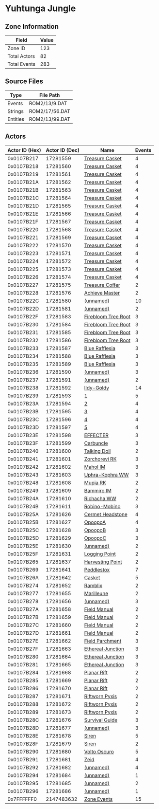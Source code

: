 # Yuhtunga Jungle

## Zone Information

| Field        |   Value |
|--------------|---------|
| Zone ID      |     123 |
| Total Actors |      82 |
| Total Events |     283 |

## Source Files

| Type     | File Path      |
|----------|----------------|
| Events   | ROM2/13/9.DAT  |
| Strings  | ROM2/17/56.DAT |
| Entities | ROM2/13/99.DAT |

## Actors

| Actor ID (Hex)   |   Actor ID (Dec) | Name                                                               |   Events |
|------------------|------------------|--------------------------------------------------------------------|----------|
| 0x0107B217       |         17281559 | [Treasure Casket](./17281559%20-%20Treasure%20Casket.md)           |        4 |
| 0x0107B218       |         17281560 | [Treasure Casket](./17281560%20-%20Treasure%20Casket.md)           |        4 |
| 0x0107B219       |         17281561 | [Treasure Casket](./17281561%20-%20Treasure%20Casket.md)           |        4 |
| 0x0107B21A       |         17281562 | [Treasure Casket](./17281562%20-%20Treasure%20Casket.md)           |        4 |
| 0x0107B21B       |         17281563 | [Treasure Casket](./17281563%20-%20Treasure%20Casket.md)           |        4 |
| 0x0107B21C       |         17281564 | [Treasure Casket](./17281564%20-%20Treasure%20Casket.md)           |        4 |
| 0x0107B21D       |         17281565 | [Treasure Casket](./17281565%20-%20Treasure%20Casket.md)           |        4 |
| 0x0107B21E       |         17281566 | [Treasure Casket](./17281566%20-%20Treasure%20Casket.md)           |        4 |
| 0x0107B21F       |         17281567 | [Treasure Casket](./17281567%20-%20Treasure%20Casket.md)           |        4 |
| 0x0107B220       |         17281568 | [Treasure Casket](./17281568%20-%20Treasure%20Casket.md)           |        4 |
| 0x0107B221       |         17281569 | [Treasure Casket](./17281569%20-%20Treasure%20Casket.md)           |        4 |
| 0x0107B222       |         17281570 | [Treasure Casket](./17281570%20-%20Treasure%20Casket.md)           |        4 |
| 0x0107B223       |         17281571 | [Treasure Casket](./17281571%20-%20Treasure%20Casket.md)           |        4 |
| 0x0107B224       |         17281572 | [Treasure Casket](./17281572%20-%20Treasure%20Casket.md)           |        4 |
| 0x0107B225       |         17281573 | [Treasure Casket](./17281573%20-%20Treasure%20Casket.md)           |        4 |
| 0x0107B226       |         17281574 | [Treasure Casket](./17281574%20-%20Treasure%20Casket.md)           |        4 |
| 0x0107B227       |         17281575 | [Treasure Coffer](./17281575%20-%20Treasure%20Coffer.md)           |        2 |
| 0x0107B228       |         17281576 | [Achieve Master](./17281576%20-%20Achieve%20Master.md)             |        2 |
| 0x0107B22C       |         17281580 | [(unnamed)](./17281580.md)                                         |       10 |
| 0x0107B22D       |         17281581 | [(unnamed)](./17281581.md)                                         |        2 |
| 0x0107B22F       |         17281583 | [Firebloom Tree Root](./17281583%20-%20Firebloom%20Tree%20Root.md) |        3 |
| 0x0107B230       |         17281584 | [Firebloom Tree Root](./17281584%20-%20Firebloom%20Tree%20Root.md) |        3 |
| 0x0107B231       |         17281585 | [Firebloom Tree Root](./17281585%20-%20Firebloom%20Tree%20Root.md) |        3 |
| 0x0107B232       |         17281586 | [Firebloom Tree Root](./17281586%20-%20Firebloom%20Tree%20Root.md) |        3 |
| 0x0107B233       |         17281587 | [Blue Rafflesia](./17281587%20-%20Blue%20Rafflesia.md)             |        3 |
| 0x0107B234       |         17281588 | [Blue Rafflesia](./17281588%20-%20Blue%20Rafflesia.md)             |        3 |
| 0x0107B235       |         17281589 | [Blue Rafflesia](./17281589%20-%20Blue%20Rafflesia.md)             |        3 |
| 0x0107B236       |         17281590 | [(unnamed)](./17281590.md)                                         |        3 |
| 0x0107B237       |         17281591 | [(unnamed)](./17281591.md)                                         |        2 |
| 0x0107B238       |         17281592 | [Ildy-Goldy](./17281592%20-%20Ildy-Goldy.md)                       |       14 |
| 0x0107B239       |         17281593 | [1](./17281593%20-%201.md)                                         |        5 |
| 0x0107B23A       |         17281594 | [2](./17281594%20-%202.md)                                         |        4 |
| 0x0107B23B       |         17281595 | [3](./17281595%20-%203.md)                                         |        4 |
| 0x0107B23C       |         17281596 | [4](./17281596%20-%204.md)                                         |        4 |
| 0x0107B23D       |         17281597 | [5](./17281597%20-%205.md)                                         |        4 |
| 0x0107B23E       |         17281598 | [EFFECTER](./17281598%20-%20EFFECTER.md)                           |        3 |
| 0x0107B23F       |         17281599 | [Carbuncle](./17281599%20-%20Carbuncle.md)                         |        3 |
| 0x0107B240       |         17281600 | [Talking Doll](./17281600%20-%20Talking%20Doll.md)                 |        2 |
| 0x0107B241       |         17281601 | [Zorchorevi RK](./17281601%20-%20Zorchorevi%20RK.md)               |        3 |
| 0x0107B242       |         17281602 | [Mahol IM](./17281602%20-%20Mahol%20IM.md)                         |        3 |
| 0x0107B243       |         17281603 | [Uphra-Kophra WW](./17281603%20-%20Uphra-Kophra%20WW.md)           |        3 |
| 0x0107B248       |         17281608 | [Mupia RK](./17281608%20-%20Mupia%20RK.md)                         |        2 |
| 0x0107B249       |         17281609 | [Bammiro IM](./17281609%20-%20Bammiro%20IM.md)                     |        2 |
| 0x0107B24A       |         17281610 | [Richacha WW](./17281610%20-%20Richacha%20WW.md)                   |        2 |
| 0x0107B24B       |         17281611 | [Robino-Mobino](./17281611%20-%20Robino-Mobino.md)                 |        3 |
| 0x0107B25A       |         17281626 | [Cermet Headstone](./17281626%20-%20Cermet%20Headstone.md)         |        4 |
| 0x0107B25B       |         17281627 | [OpoopoA](./17281627%20-%20OpoopoA.md)                             |        4 |
| 0x0107B25C       |         17281628 | [OpoopoB](./17281628%20-%20OpoopoB.md)                             |        3 |
| 0x0107B25D       |         17281629 | [OpoopoC](./17281629%20-%20OpoopoC.md)                             |        3 |
| 0x0107B25E       |         17281630 | [(unnamed)](./17281630.md)                                         |        2 |
| 0x0107B25F       |         17281631 | [Logging Point](./17281631%20-%20Logging%20Point.md)               |        2 |
| 0x0107B265       |         17281637 | [Harvesting Point](./17281637%20-%20Harvesting%20Point.md)         |        2 |
| 0x0107B269       |         17281641 | [Peddlestox](./17281641%20-%20Peddlestox.md)                       |        7 |
| 0x0107B26A       |         17281642 | [Casket](./17281642%20-%20Casket.md)                               |        5 |
| 0x0107B274       |         17281652 | [Ramblix](./17281652%20-%20Ramblix.md)                             |        2 |
| 0x0107B277       |         17281655 | [Marilleune](./17281655%20-%20Marilleune.md)                       |        2 |
| 0x0107B278       |         17281656 | [(unnamed)](./17281656.md)                                         |        3 |
| 0x0107B27A       |         17281658 | [Field Manual](./17281658%20-%20Field%20Manual.md)                 |        2 |
| 0x0107B27B       |         17281659 | [Field Manual](./17281659%20-%20Field%20Manual.md)                 |        2 |
| 0x0107B27C       |         17281660 | [Field Manual](./17281660%20-%20Field%20Manual.md)                 |        2 |
| 0x0107B27D       |         17281661 | [Field Manual](./17281661%20-%20Field%20Manual.md)                 |        2 |
| 0x0107B27E       |         17281662 | [Field Parchment](./17281662%20-%20Field%20Parchment.md)           |        3 |
| 0x0107B27F       |         17281663 | [Ethereal Junction](./17281663%20-%20Ethereal%20Junction.md)       |        3 |
| 0x0107B280       |         17281664 | [Ethereal Junction](./17281664%20-%20Ethereal%20Junction.md)       |        3 |
| 0x0107B281       |         17281665 | [Ethereal Junction](./17281665%20-%20Ethereal%20Junction.md)       |        3 |
| 0x0107B284       |         17281668 | [Planar Rift](./17281668%20-%20Planar%20Rift.md)                   |        2 |
| 0x0107B285       |         17281669 | [Planar Rift](./17281669%20-%20Planar%20Rift.md)                   |        2 |
| 0x0107B286       |         17281670 | [Planar Rift](./17281670%20-%20Planar%20Rift.md)                   |        2 |
| 0x0107B287       |         17281671 | [Riftworn Pyxis](./17281671%20-%20Riftworn%20Pyxis.md)             |        2 |
| 0x0107B288       |         17281672 | [Riftworn Pyxis](./17281672%20-%20Riftworn%20Pyxis.md)             |        2 |
| 0x0107B289       |         17281673 | [Riftworn Pyxis](./17281673%20-%20Riftworn%20Pyxis.md)             |        2 |
| 0x0107B28C       |         17281676 | [Survival Guide](./17281676%20-%20Survival%20Guide.md)             |        3 |
| 0x0107B28D       |         17281677 | [(unnamed)](./17281677.md)                                         |        3 |
| 0x0107B28E       |         17281678 | [Siren](./17281678%20-%20Siren.md)                                 |        5 |
| 0x0107B28F       |         17281679 | [Siren](./17281679%20-%20Siren.md)                                 |        2 |
| 0x0107B290       |         17281680 | [Volto Oscuro](./17281680%20-%20Volto%20Oscuro.md)                 |        5 |
| 0x0107B291       |         17281681 | [Zeid](./17281681%20-%20Zeid.md)                                   |        4 |
| 0x0107B292       |         17281682 | [(unnamed)](./17281682.md)                                         |        4 |
| 0x0107B294       |         17281684 | [(unnamed)](./17281684.md)                                         |        1 |
| 0x0107B295       |         17281685 | [(unnamed)](./17281685.md)                                         |        2 |
| 0x0107B296       |         17281686 | [(unnamed)](./17281686.md)                                         |        1 |
| 0x7FFFFFF0       |       2147483632 | [Zone Events](./Zone%20Events.md)                                  |       15 |